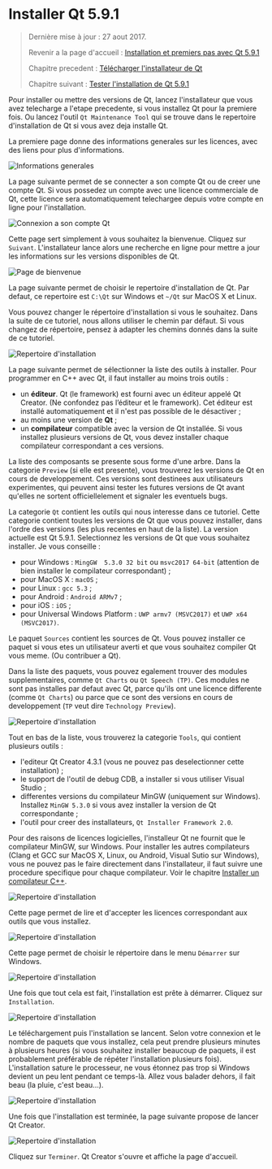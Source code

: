 # Installer Qt 5.9.1

> Dernière mise à jour : 27 aout 2017.
>
> Revenir a la page d'accueil : [Installation et premiers pas avec Qt 5.9.1](index.md)
>
> Chapitre precedent : [Télécharger l'installateur de Qt](download.md)
>
> Chapitre suivant : [Tester l'installation de Qt 5.9.1](test.md)

Pour installer ou mettre des versions de Qt, lancez l'installateur que vous avez telecharge a l'etape precedente, si 
vous installez Qt pour la premiere fois. Ou lancez l'outil `Qt Maintenance Tool` qui se trouve dans le repertoire 
d'installation de Qt si vous avez deja installe Qt.

La premiere page donne des informations generales sur les licences, avec des liens pour plus d'informations.

![Informations generales](images/install01.png)

La page suivante permet de se connecter a son compte Qt ou de creer une compte Qt. Si vous possedez
un compte avec une licence commerciale de Qt, cette licence sera automatiquement telechargee
depuis votre compte en ligne pour l'installation.

![Connexion a son compte Qt](images/install02.png)

Cette page sert simplement à vous souhaitez la bienvenue. Cliquez sur `Suivant`. L'installateur lance 
alors une recherche en ligne pour mettre a jour les informations sur les versions disponibles de Qt.

![Page de bienvenue](images/install03.png)

La page suivante permet de choisir le repertoire d'installation de Qt. Par defaut, ce repertoire
est `C:\Qt` sur Windows et `~/Qt` sur MacOS X et Linux.

Vous pouvez changer le répertoire d'installation si vous le souhaitez. Dans la suite de ce tutoriel, nous 
allons utiliser le chemin par défaut. Si vous changez de répertoire, pensez à adapter les chemins donnés 
dans la suite de ce tutoriel.

![Repertoire d'installation](images/install04.png)

La page suivante permet de sélectionner la liste des outils à installer. Pour programmer en C++ avec Qt,
il faut installer au moins trois outils :

  * un **éditeur**. Qt (le framework) est fourni avec un éditeur appelé Qt Creator. (Ne confondez pas
  l’éditeur et le framework). Cet éditeur est installé automatiquement et il n'est pas possible de le 
  désactiver ;
  * au moins une version de **Qt** ;
  * un **compilateur** compatible avec la version de Qt installée. Si vous installez plusieurs versions
  de Qt, vous devez installer chaque compilateur correspondant a ces versions.

La liste des composants se presente sous forme d'une arbre. Dans la categorie `Preview` (si elle est
presente), vous trouverez les versions de Qt en cours de developpement. Ces versions sont destinees aux
utilisateurs experimentes, qui peuvent ainsi tester les futures versions de Qt avant qu'elles ne sortent
officiellelement et signaler les eventuels bugs.

La categorie `Qt` contient les outils qui nous interesse dans ce tutoriel. Cette categorie
contient toutes les versions de Qt que vous pouvez installer, dans l'ordre des versions (les 
plus recentes en haut de la liste). La version actuelle est Qt 5.9.1. Selectionnez les versions
de Qt que vous souhaitez installer. Je vous conseille :

- pour Windows : `MingGW  5.3.0 32 bit` ou `msvc2017 64-bit` (attention de bien installer le compilateur 
correspondant) ;
- pour MacOS X : `macOS` ;
- pour Linux : `gcc 5.3` ;
- pour Android : `Android ARMv7` ;
- pour iOS : `iOS` ;
- pour Universal Windows Platform : `UWP armv7 (MSVC2017)` et `UWP x64 (MSVC2017)`.

Le paquet `Sources` contient les sources de Qt. Vous pouvez installer ce paquet si vous etes un utilisateur
averti et que vous souhaitez compiler Qt vous meme. (Ou contribuer a Qt).

Dans la liste des paquets, vous pouvez egalement trouver des modules supplementaires, comme 
`Qt Charts` ou `Qt Speech (TP)`. Ces modules ne sont pas installes par defaut avec Qt, parce qu'ils
ont une licence differente (comme `Qt Charts`) ou parce que ce sont des versions en cours de
developpement (`TP` veut dire `Technology Preview`).

![Repertoire d'installation](images/install05.png)

Tout en bas de la liste, vous trouverez la categorie `Tools`, qui contient plusieurs outils :

- l'editeur Qt Creator 4.3.1 (vous ne pouvez pas deselectionner cette installation) ;
- le support de l'outil de debug CDB, a installer si vous utiliser Visual Studio ;
- differentes versions du compilateur MinGW (uniquement sur Windows). Installez `MinGW 5.3.0`
si vous avez installer la version de Qt correspondante ;
- l'outil pour creer des installateurs, `Qt Installer Framework 2.0`.

Pour des raisons de licences logicielles, l'installeur Qt ne fournit que le compilateur MinGW, sur Windows. 
Pour installer les autres compilateurs (Clang et GCC sur MacOS X, Linux, ou Android, Visual Sutio sur Windows),
vous ne pouvez pas le faire directement dans l'installateur, il faut suivre une procedure specifique pour
chaque compilateur. Voir le chapitre [Installer un compilateur C++](compiler.md).

![Repertoire d'installation](images/install06.png)

Cette page permet de lire et d'accepter les licences correspondant aux outils que vous installez.

![Repertoire d'installation](images/install07.png)

Cette page permet de choisir le répertoire dans le menu `Démarrer` sur Windows.

![Repertoire d'installation](images/install08.png)

Une fois que tout cela est fait, l'installation est prête à démarrer. Cliquez sur `Installation`.

![Repertoire d'installation](images/install09.png)

Le téléchargement puis l'installation se lancent. Selon votre connexion et le nombre de paquets que vous 
installez, cela peut prendre plusieurs minutes à plusieurs heures (si vous souhaitez installer beaucoup de
paquets, il est probablement préférable de répéter l'installation plusieurs fois). L'installation sature 
le processeur, ne vous étonnez pas trop si Windows devient un peu lent pendant ce temps-là. Allez vous balader 
dehors, il fait beau (la pluie, c'est beau...).

![Repertoire d'installation](images/install10.png)

Une fois que l'installation est terminée, la page suivante propose de lancer Qt Creator.

![Repertoire d'installation](images/install11.png)

Cliquez sur `Terminer`. Qt Creator s'ouvre et affiche la page d'accueil.
